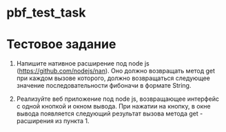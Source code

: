 # pbf_test_task

# Тестовое задание

1) Напишите нативное расширение под node js (https://github.com/nodejs/nan). Оно должно возвращать метод get при каждом вызове которого, должно возвращаться следующее значение последовательности фибоначи в формате String.

2) Реализуйте веб приложение под node js, возвращающее интерфейс с одной кнопкой и окном вывода. При нажатии на кнопку, в окне вывода появляется следующий результат вызова метода get - расширения из пункта 1.
